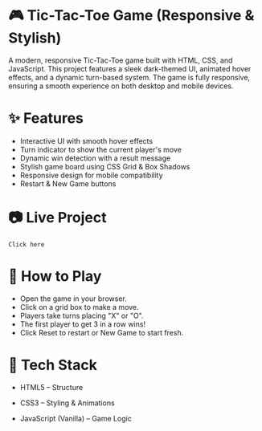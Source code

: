 # 🎮 Tic-Tac-Toe Game (Responsive & Stylish)
A modern, responsive Tic-Tac-Toe game built with HTML, CSS, and JavaScript. This project features a sleek dark-themed UI, animated hover effects, and a dynamic turn-based system. The game is fully responsive, ensuring a smooth experience on both desktop and mobile devices.

# ✨ Features
- Interactive UI with smooth hover effects
- Turn indicator to show the current player's move
- Dynamic win detection with a result message
- Stylish game board using CSS Grid & Box Shadows
- Responsive design for mobile compatibility
- Restart & New Game buttons

# 📷 Live Project
    Click here

# 🚀 How to Play
  - Open the game in your browser.
  - Click on a grid box to make a move.
  - Players take turns placing "X" or "O".
  - The first player to get 3 in a row wins!
  - Click Reset to restart or New Game to start fresh.

# 🔧 Tech Stack
- HTML5 – Structure

- CSS3 – Styling & Animations

- JavaScript (Vanilla) – Game Logic

